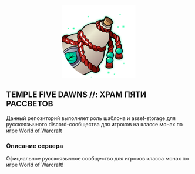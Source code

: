 <p align="center">
  <img src="images/monk-sigil.png" width="200px" alt="Monk Sigil"/>
</p>

## TEMPLE FIVE DAWNS //: ХРАМ ПЯТИ РАССВЕТОВ

Данный репозиторий выполняет роль шаблона и asset-storage для русскоязычного discord-сообщества для игроков на классе монах по игре [World of Warcraft](https://worldofwarcraft.blizzard.com/)

### Описание сервера

Официальное русскоязычное сообщество для игроков класса монах по игре World of Warcraft!

